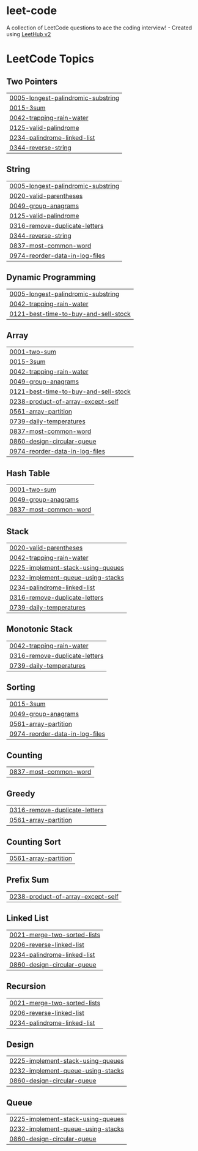# leet-code
A collection of LeetCode questions to ace the coding interview! - Created using [LeetHub v2](https://github.com/arunbhardwaj/LeetHub-2.0)

<!---LeetCode Topics Start-->
# LeetCode Topics
## Two Pointers
|  |
| ------- |
| [0005-longest-palindromic-substring](https://github.com/MinseokGo/leet-code/tree/master/0005-longest-palindromic-substring) |
| [0015-3sum](https://github.com/MinseokGo/leet-code/tree/master/0015-3sum) |
| [0042-trapping-rain-water](https://github.com/MinseokGo/leet-code/tree/master/0042-trapping-rain-water) |
| [0125-valid-palindrome](https://github.com/MinseokGo/leet-code/tree/master/0125-valid-palindrome) |
| [0234-palindrome-linked-list](https://github.com/MinseokGo/leet-code/tree/master/0234-palindrome-linked-list) |
| [0344-reverse-string](https://github.com/MinseokGo/leet-code/tree/master/0344-reverse-string) |
## String
|  |
| ------- |
| [0005-longest-palindromic-substring](https://github.com/MinseokGo/leet-code/tree/master/0005-longest-palindromic-substring) |
| [0020-valid-parentheses](https://github.com/MinseokGo/leet-code/tree/master/0020-valid-parentheses) |
| [0049-group-anagrams](https://github.com/MinseokGo/leet-code/tree/master/0049-group-anagrams) |
| [0125-valid-palindrome](https://github.com/MinseokGo/leet-code/tree/master/0125-valid-palindrome) |
| [0316-remove-duplicate-letters](https://github.com/MinseokGo/leet-code/tree/master/0316-remove-duplicate-letters) |
| [0344-reverse-string](https://github.com/MinseokGo/leet-code/tree/master/0344-reverse-string) |
| [0837-most-common-word](https://github.com/MinseokGo/leet-code/tree/master/0837-most-common-word) |
| [0974-reorder-data-in-log-files](https://github.com/MinseokGo/leet-code/tree/master/0974-reorder-data-in-log-files) |
## Dynamic Programming
|  |
| ------- |
| [0005-longest-palindromic-substring](https://github.com/MinseokGo/leet-code/tree/master/0005-longest-palindromic-substring) |
| [0042-trapping-rain-water](https://github.com/MinseokGo/leet-code/tree/master/0042-trapping-rain-water) |
| [0121-best-time-to-buy-and-sell-stock](https://github.com/MinseokGo/leet-code/tree/master/0121-best-time-to-buy-and-sell-stock) |
## Array
|  |
| ------- |
| [0001-two-sum](https://github.com/MinseokGo/leet-code/tree/master/0001-two-sum) |
| [0015-3sum](https://github.com/MinseokGo/leet-code/tree/master/0015-3sum) |
| [0042-trapping-rain-water](https://github.com/MinseokGo/leet-code/tree/master/0042-trapping-rain-water) |
| [0049-group-anagrams](https://github.com/MinseokGo/leet-code/tree/master/0049-group-anagrams) |
| [0121-best-time-to-buy-and-sell-stock](https://github.com/MinseokGo/leet-code/tree/master/0121-best-time-to-buy-and-sell-stock) |
| [0238-product-of-array-except-self](https://github.com/MinseokGo/leet-code/tree/master/0238-product-of-array-except-self) |
| [0561-array-partition](https://github.com/MinseokGo/leet-code/tree/master/0561-array-partition) |
| [0739-daily-temperatures](https://github.com/MinseokGo/leet-code/tree/master/0739-daily-temperatures) |
| [0837-most-common-word](https://github.com/MinseokGo/leet-code/tree/master/0837-most-common-word) |
| [0860-design-circular-queue](https://github.com/MinseokGo/leet-code/tree/master/0860-design-circular-queue) |
| [0974-reorder-data-in-log-files](https://github.com/MinseokGo/leet-code/tree/master/0974-reorder-data-in-log-files) |
## Hash Table
|  |
| ------- |
| [0001-two-sum](https://github.com/MinseokGo/leet-code/tree/master/0001-two-sum) |
| [0049-group-anagrams](https://github.com/MinseokGo/leet-code/tree/master/0049-group-anagrams) |
| [0837-most-common-word](https://github.com/MinseokGo/leet-code/tree/master/0837-most-common-word) |
## Stack
|  |
| ------- |
| [0020-valid-parentheses](https://github.com/MinseokGo/leet-code/tree/master/0020-valid-parentheses) |
| [0042-trapping-rain-water](https://github.com/MinseokGo/leet-code/tree/master/0042-trapping-rain-water) |
| [0225-implement-stack-using-queues](https://github.com/MinseokGo/leet-code/tree/master/0225-implement-stack-using-queues) |
| [0232-implement-queue-using-stacks](https://github.com/MinseokGo/leet-code/tree/master/0232-implement-queue-using-stacks) |
| [0234-palindrome-linked-list](https://github.com/MinseokGo/leet-code/tree/master/0234-palindrome-linked-list) |
| [0316-remove-duplicate-letters](https://github.com/MinseokGo/leet-code/tree/master/0316-remove-duplicate-letters) |
| [0739-daily-temperatures](https://github.com/MinseokGo/leet-code/tree/master/0739-daily-temperatures) |
## Monotonic Stack
|  |
| ------- |
| [0042-trapping-rain-water](https://github.com/MinseokGo/leet-code/tree/master/0042-trapping-rain-water) |
| [0316-remove-duplicate-letters](https://github.com/MinseokGo/leet-code/tree/master/0316-remove-duplicate-letters) |
| [0739-daily-temperatures](https://github.com/MinseokGo/leet-code/tree/master/0739-daily-temperatures) |
## Sorting
|  |
| ------- |
| [0015-3sum](https://github.com/MinseokGo/leet-code/tree/master/0015-3sum) |
| [0049-group-anagrams](https://github.com/MinseokGo/leet-code/tree/master/0049-group-anagrams) |
| [0561-array-partition](https://github.com/MinseokGo/leet-code/tree/master/0561-array-partition) |
| [0974-reorder-data-in-log-files](https://github.com/MinseokGo/leet-code/tree/master/0974-reorder-data-in-log-files) |
## Counting
|  |
| ------- |
| [0837-most-common-word](https://github.com/MinseokGo/leet-code/tree/master/0837-most-common-word) |
## Greedy
|  |
| ------- |
| [0316-remove-duplicate-letters](https://github.com/MinseokGo/leet-code/tree/master/0316-remove-duplicate-letters) |
| [0561-array-partition](https://github.com/MinseokGo/leet-code/tree/master/0561-array-partition) |
## Counting Sort
|  |
| ------- |
| [0561-array-partition](https://github.com/MinseokGo/leet-code/tree/master/0561-array-partition) |
## Prefix Sum
|  |
| ------- |
| [0238-product-of-array-except-self](https://github.com/MinseokGo/leet-code/tree/master/0238-product-of-array-except-self) |
## Linked List
|  |
| ------- |
| [0021-merge-two-sorted-lists](https://github.com/MinseokGo/leet-code/tree/master/0021-merge-two-sorted-lists) |
| [0206-reverse-linked-list](https://github.com/MinseokGo/leet-code/tree/master/0206-reverse-linked-list) |
| [0234-palindrome-linked-list](https://github.com/MinseokGo/leet-code/tree/master/0234-palindrome-linked-list) |
| [0860-design-circular-queue](https://github.com/MinseokGo/leet-code/tree/master/0860-design-circular-queue) |
## Recursion
|  |
| ------- |
| [0021-merge-two-sorted-lists](https://github.com/MinseokGo/leet-code/tree/master/0021-merge-two-sorted-lists) |
| [0206-reverse-linked-list](https://github.com/MinseokGo/leet-code/tree/master/0206-reverse-linked-list) |
| [0234-palindrome-linked-list](https://github.com/MinseokGo/leet-code/tree/master/0234-palindrome-linked-list) |
## Design
|  |
| ------- |
| [0225-implement-stack-using-queues](https://github.com/MinseokGo/leet-code/tree/master/0225-implement-stack-using-queues) |
| [0232-implement-queue-using-stacks](https://github.com/MinseokGo/leet-code/tree/master/0232-implement-queue-using-stacks) |
| [0860-design-circular-queue](https://github.com/MinseokGo/leet-code/tree/master/0860-design-circular-queue) |
## Queue
|  |
| ------- |
| [0225-implement-stack-using-queues](https://github.com/MinseokGo/leet-code/tree/master/0225-implement-stack-using-queues) |
| [0232-implement-queue-using-stacks](https://github.com/MinseokGo/leet-code/tree/master/0232-implement-queue-using-stacks) |
| [0860-design-circular-queue](https://github.com/MinseokGo/leet-code/tree/master/0860-design-circular-queue) |
<!---LeetCode Topics End-->